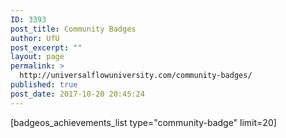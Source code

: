 ```yaml
---
ID: 3393
post_title: Community Badges
author: UfU
post_excerpt: ""
layout: page
permalink: >
  http://universalflowuniversity.com/community-badges/
published: true
post_date: 2017-10-20 20:45:24
---
```

[badgeos_achievements_list type="community-badge" limit=20]